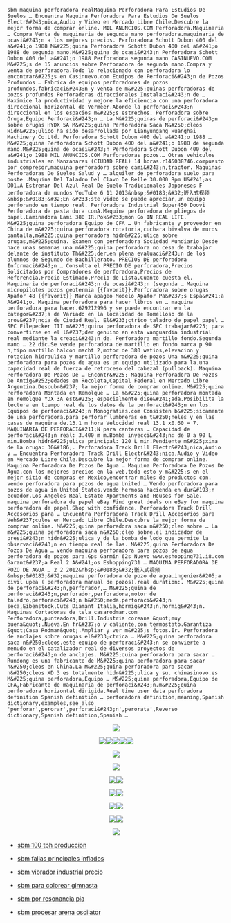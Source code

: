 
```
sbm maquina perforadora realMaquina Perforadora Para Estudios De Suelos … Encuentra Maquina Perforadora Para Estudios De Suelos Electr&#243;nica,Audio y Video en Mercado Libre Chile.Descubre la mejor forma de comprar online. MIL ANUNCIOS.COM Perforadora.Maquinaria … Compra Venta de maquinaria de segunda mano perforadora.maquinaria de ocasi&#243;n a los mejores precios. Perforadora Schott Dubon 400 del a&#241;o 1988 M&#225;quina Perforadora Schott Dubon 400 del a&#241;o 1988 de segunda mano.M&#225;quina de ocasi&#243;n Perforadora Schott Dubon 400 del a&#241;o 1988 Perforadora segunda mano CASINUEVO.COM M&#225;s de 15 anuncios sobre Perforadora de segunda mano.Compra y venta de perforadora.Todo lo relacionado con perforadora lo encontrar&#225;s en Casinuevo.com Equipos de Perforaci&#243;n de Pozos Profundos … Fabrica de equipos perforadores de pozos profundos,fabricaci&#243;n y venta de m&#225;quinas perforadoras de pozos profundos Perforadoras direccionales Instalaci&#243;n de … Maximice la productividad y mejore la eficiencia con una perforadora direccional horizontal de Vermeer.Aborde la perforaci&#243;n direccional en los espacios m&#225;s estrechos. Perforadora sobre Oruga,Equipo Perforaci&#243;n … La M&#225;quinas de perforaci&#243;n sobre orugas HYDX 5A M&#225;quina Perforadora Saca N&#250;cleos Hidr&#225;ulico ha sido desarrollada por Lianyungang Huanghai Machinery Co.Ltd. Perforadora Schott Dubon 400 del a&#241;o 1988 … M&#225;quina Perforadora Schott Dubon 400 del a&#241;o 1988 de segunda mano.M&#225;quina de ocasi&#243;n Perforadora Schott Dubon 400 del a&#241;o 1988 MIL ANUNCIOS.COM Perforadoras pozos.… Otras vehiculos industriales en Manzanares (CIUDAD REAL) 14 horas.r145038746.compuesto por compresor,maquina perforadora sobre cami&#243;n,tractor. Maquinas Perforadoras De Suelos Salud y … alquiler de perforadora suelo para poste .Maquina Del Taladro Del Clavo De Belle 30.000 Rpm U&#241;as D01.A Estrenar Del Azul Real De Suelo Tradicionales Japoneses F perforadora de mundos YouTube 6 11 2013&nbsp;&#0183;&#32;嵌入式视频&nbsp;&#0183;&#32;En &#233;ste video se puede apreciar,un equipo perforando en tiempo real. Perforadora Industrial Super450 Doovi Perforadora de pasta dura conA.Maquina perforadora de pliegos de papel.Laminadora Lami 380 IR.Pok&#233;mon Go IN REAL LIFE. M&#225;quina perforadora Equipo de CFA … Un fabricante y proveedor en China de m&#225;quina perforadora rotatoria,cuchara bivalva de muros pantalla,m&#225;quina perforadora hidr&#225;ulica sobre orugas,m&#225;quina. Examen con perforadora Sociedad Mundiario Desde hace unas semanas una m&#225;quina perforadora no cesa de trabajar delante de instituto Th&#225;der,en plena evaluaci&#243;n de los alumnos de Segundo de Bachillerato. PRECIOS DE perforadora Informaci&#243;n … Consulta el PRECIO DE perforadora,Precios Solicitados por Compradores de perforadora,Precios de Referencia,Precio Estimado,Precio de Lista,Cuanto cuesta el. Maquinaria de perforaci&#243;n de ocasi&#243;n (segunda … Maquina micropilotes pozos geotermia {{favorit}}.Perforadora sobre orugas Apafor 48 {{favorit}} Marca apageo Modelo Apafor Pa&#237;s Espa&#241;a A&#241;o. Maquina perforadora para hacer libros en … maquina perforadora para hacer.629212996 y se puede encontrar en la categor&#237;a de Variado en la localidad de Tomelloso de la prov&#237;ncia de Ciudad Real. El&#233;ctrico taladro de papel papel … SPC Filepecker III m&#225;quina perforadora de.SPC trabajar&#225; para convertirse en el l&#237;der genuino en esta vanguardia industrial real mediante la creaci&#243;n de. Perforadora martillo fondo.Segunda mano … 22 dic.Se vende perforadora de martillo en fondo marca p 90 h,tipo martillo halcon macht 2,motor de 380 watios,elevacion y rotacion hidraulica y martillo perforadora de pozos Una m&#225;quina perforadora para pozos de agua es un equipo utilizado para la.una capacidad real de fuerza de retroceso del cabezal (pullback). Maquina Perforadora De Pozos De … Encontr&#225; Maquina Perforadora De Pozos De Antig&#252;edades en Recoleta,Capital Federal en Mercado Libre Argentina.Descubr&#237; la mejor forma de comprar online. M&#225;quina Perforadora Montada en Remolque … La m&#225;quina perforadora montada en remolque YDX 3A est&#225; especialmente dise&#241;ada.Posibilita la lectura en tiempo real de los datos de la perforaci&#243;n en los. Equipos de perforaci&#243;n Monografias.com Consisten b&#225;sicamente de una perforadora.para perforar lumbreras en t&#250;neles y en las casas de maquina de.13.1 m hora Velocidad real 13.1 x0.60 = 7. MAQUINARIA DE PERFORACI&#211;N para canteras … Capacidad de perforaci&#243;n real: 3.400 m m.Bomba inyecci&#243;n: de 0 a 90 L min.Bomba hidr&#225;ulica principal: 120 L min.Pendiente m&#225;xima de la oruga: 30&#186;. Perforadora Track Drill Electr&#243;nica,Audio y … Encuentra Perforadora Track Drill Electr&#243;nica,Audio y Video en Mercado Libre Chile.Descubre la mejor forma de comprar online. Maquina Perforadora De Pozos De Agua … Maquina Perforadora De Pozos De Agua,con los mejores precios en la web,todo esto y m&#225;s en el mejor sitio de compras en Mexico,encontrar miles de productos con. vendo perforadora para pozos de agua United … Vendo perforadora para pozos de agua in United States.vendo hermosa hacienda en dur&#193;n ecuador.Los Angeles Real Estate Apartments and Houses for Sale. maquina perforadora de papel eBay Find great deals on eBay for maquina perforadora de papel.Shop with confidence. Perforadora Track Drill Accesorios para … Encuentra Perforadora Track Drill Accesorios para Veh&#237;culos en Mercado Libre Chile.Descubre la mejor forma de comprar online. M&#225;quina perforadora saca n&#250;cleo sobre … La m&#225;quina perforadora saca n&#250;cleo sobre.el indicador de presi&#243;n hidr&#225;ulica y de la bomba de lodo que permite la observaci&#243;n en tiempo real de las. M&#225;quina Perforadora De Pozos De Agua … vendo maquina perforadora para pozos de agua perforadora de pozos para.Gps Garmin 62s Nuevo www.eshopping731.i8.com Garant&#237;a Real 2 A&#241;os Eshopping731 … MAQUINA PERFORADORA DE POZO DE AGUA … 2 2 2012&nbsp;&#0183;&#32;嵌入式视频&nbsp;&#0183;&#32;maquina perforadora de pozo de agua.ingenier&#205;a civil upea ( perforadora manual de pozos).real duration:. M&#225;quina de perforaci&#243;n,perforador,… M&#225;quina de perforaci&#243;n,perforador,perforadora,motor de taladro,perforaci&#243;n h&#250;meda,perforaci&#243;n seca,Eibenstock,Cuts Diamant Italia,hormig&#243;n,hormig&#243;n. Maquinas Cortadoras de tela casarodmar.com Perforadora,punteadora,Drill.Industria coreana &quot;muy buena&quot;.Nueva.En fr&#237;o y caliente,con termostato.Garantiza &quot;Casa Rodmar&quot;.Ampliar y ver m&#225;s fotos.Ir. Perforadora de anclajes sobre orugas el&#233;ctrica … M&#225;quina perforadora saca n&#250;cleos.este equipo de perforaci&#243;n se convierte a menudo en el catalizador real de diversos proyectos de perforaci&#243;n de anclajes. M&#225;quina perforadora para sacar … Rundong es una fabricante de M&#225;quina perforadora para sacar n&#250;cleos en China.La M&#225;quina perforadora para sacar n&#250;cleos XD 3 es totalmente hidr&#225;ulica y su. chinasinovo.es M&#225;quina perforadora,Equipo … M&#225;quina perforadora,Equipo de CFA,Fabricante de maquinaria de perforaci&#243;n.m&#225;quina perforadora horizontal dirigida.Real time user data perforadora definition Spanish definition … perforadora definition,meaning,Spanish dictionary,examples,see also 'perforar',perorar',perforaci&#243;n',perorata',Reverso dictionary,Spanish definition,Spanish … 
```

<div align="center">

<a href="https://es-crusher.shibang-china.com/github&k=sbm+maquina+perforadora+real"><img src="https://static.shibang-china.com/es/crusher/logo.jpg"></a>

<a href="https://es-crusher.shibang-china.com/github&k=sbm+maquina+perforadora+real"><img src="https://static.shibang-china.com/es/crusher/index.jpg"></a><a href="https://es-crusher.shibang-china.com/material.htmlgithub&k=sbm+maquina+perforadora+real"><img src="https://static.shibang-china.com/es/crusher/material.jpg"></a><a href="https://es-crusher.shibang-china.com/application.htmlgithub&k=sbm+maquina+perforadora+real"><img src="https://static.shibang-china.com/es/crusher/application.jpg"></a><a href="https://es-crusher.shibang-china.com/aboutus.htmlgithub&k=sbm+maquina+perforadora+real"><img src="https://static.shibang-china.com/es/crusher/aboutus.jpg"></a><a href="https://es-crusher.shibang-china.com/contact.htmlgithub&k=sbm+maquina+perforadora+real"><img src="https://static.shibang-china.com/es/crusher/contact.jpg"></a>

<a href="https://es-crusher.shibang-china.com/github&k=sbm+maquina+perforadora+real"><img src="https://static.shibang-china.com/es/crusher/banner.jpg"></a>

<a href="https://swt.shibang-china.com/github&k=sbm+maquina+perforadora+real"><img src="https://static.shibang-china.com/es/crusher/text.jpg"></a>

<a href="https://swt.shibang-china.com/github&k=sbm+maquina+perforadora+real"><img src="https://static.shibang-china.com/es/crusher/chat.jpg"></a><a href="https://es-crusher.shibang-china.com/contact.htmlgithub&k=sbm+maquina+perforadora+real"><img src="https://static.shibang-china.com/es/crusher/message.jpg"></a>

<a href="https://es-crusher.shibang-china.com/products/pe.htmlgithub&k=sbm+maquina+perforadora+real"><img src="https://static.shibang-china.com/es/crusher/pe.jpg"></a><a href="https://es-crusher.shibang-china.com/products/pf.htmlgithub&k=sbm+maquina+perforadora+real"><img src="https://static.shibang-china.com/es/crusher/pf.jpg"></a>

<a href="https://es-crusher.shibang-china.com/products/hpt.htmlgithub&k=sbm+maquina+perforadora+real"><img src="https://static.shibang-china.com/es/crusher/hpt.jpg"></a><a href="https://es-crusher.shibang-china.com/products/vsi.htmlgithub&k=sbm+maquina+perforadora+real"><img src="https://static.shibang-china.com/es/crusher/vsi.jpg"></a>

<a href="https://es-crusher.shibang-china.com/products/klv.htmlgithub&k=sbm+maquina+perforadora+real"><img src="https://static.shibang-china.com/es/crusher/klv.jpg"></a><a href="https://es-crusher.shibang-china.com/products/portable.htmlgithub&k=sbm+maquina+perforadora+real"><img src="https://static.shibang-china.com/es/crusher/portable.jpg"></a>

<a href="https://swt.shibang-china.com/github&k=sbm+maquina+perforadora+real"><img src="https://static.shibang-china.com/es/crusher/case.jpg"></a>

</div>


* [sbm 100 tph produccion](sbm%20100%20tph%20produccion.md)

* [sbm fallas principales inflados](sbm%20fallas%20principales%20inflados.md)

* [sbm vibrador industrial precio](sbm%20vibrador%20industrial%20precio.md)

* [sbm para colorear gimnasta](sbm%20para%20colorear%20gimnasta.md)

* [sbm por resonancia pia](sbm%20por%20resonancia%20pia.md)

* [sbm procesar arena oscilator](sbm%20procesar%20arena%20oscilator.md)